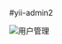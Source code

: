 #yii-admin2

![用户管理](http://git.oschina.net/uploads/images/2016/0427/134449_ec8f6db8_77511.png "用户管理")
